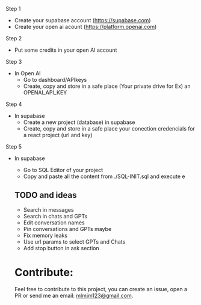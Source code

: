 Step 1

- Create your supabase account (https://supabase.com)
- Create your open ai acount (https://platform.openai.com)

Step 2

- Put some credits in your open AI account

Step 3

- In Open AI
  - Go to dashboard/APIkeys
  - Create, copy and store in a safe place (Your private drive for Ex) an OPENAI_API_KEY

Step 4

- In supabase
  - Create a new project (database) in supabase
  - Create, copy and store in a safe place your conection credencials for a react project (url and key)

Step 5

- In supabase

  - Go to SQL Editor of your project
  - Copy and paste all the content from ./SQL-INIT.sql and execute e

  ## TODO and ideas

  - Search in messages
  - Search in chats and GPTs
  - Edit conversation names
  - Pin conversations and GPTs maybe
  - Fix memory leaks
  - Use url params to select GPTs and Chats
  - Add stop button in ask section

  # Contribute:

  Feel free to contribute to this project, you can create an issue, open a PR or send me an email: mlmjm123@gmail.com.
